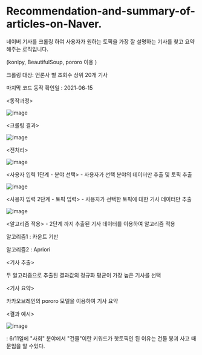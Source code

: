 # Recommendation-and-summary-of-articles-on-Naver.
네이버 기사를 크롤링 하여 사용자가 원하는 토픽을 가장 잘 설명하는 기사를 찾고 요약해주는 로직입니다.

(konlpy, BeautifulSoup, pororo 이용 )

크롤링 대상: 언론사 별 조회수 상위 20개 기사

마지막 코드 동작 확인일 : 2021-06-15

<동작과정>

![image](https://user-images.githubusercontent.com/63800086/146407976-e82da776-febc-4f17-b2cf-ab34a4e5c250.png)


<크롤링 결과>

![image](https://user-images.githubusercontent.com/63800086/146408260-2df18996-8a1e-4325-8864-0448e1d3f996.png)




<전처리>

![image](https://user-images.githubusercontent.com/63800086/146408638-749dfaa7-fbed-4783-92dc-a055ebe801a8.png)



<사용자 입력 1단계 - 분야 선택> - 사용자가 선택 분야의 데이터만 추출 및 토픽 추출

![image](https://user-images.githubusercontent.com/63800086/146408835-4e88f814-3cd8-4973-84bf-c1ed5b1c881e.png)



<사용자 입력 2단계 - 토픽 입력> - 사용자가 선택한 토픽에 대한 기사 데이터만 추출

![image](https://user-images.githubusercontent.com/63800086/146408984-b8c8b1f7-fb42-487f-9ed2-fc62d09ba650.png)



<알고리즘 적용> - 2단계 까지 추출된 기사 데이터를 이용하여 알고리즘 적용

알고리즘1 : 카운트 기반

알고리즘2 : Apriori




<기사 추출>

두 알고리즘으로 추출된 결과값의 정규화 평균이 가장 높은 기사를 선택




<기사 요약>

카카오브레인의 pororo 모델을 이용하여 기사 요약


<결과 예시>


![image](https://user-images.githubusercontent.com/63800086/146410382-51b6cc70-41d2-4e97-9743-61b02b659479.png)

: 6/11일에 "사회" 분야에서 "건물"이란 키워드가 핫토픽인 된 이유는 건물 붕괴 사고 때문임을 알 수있다.




